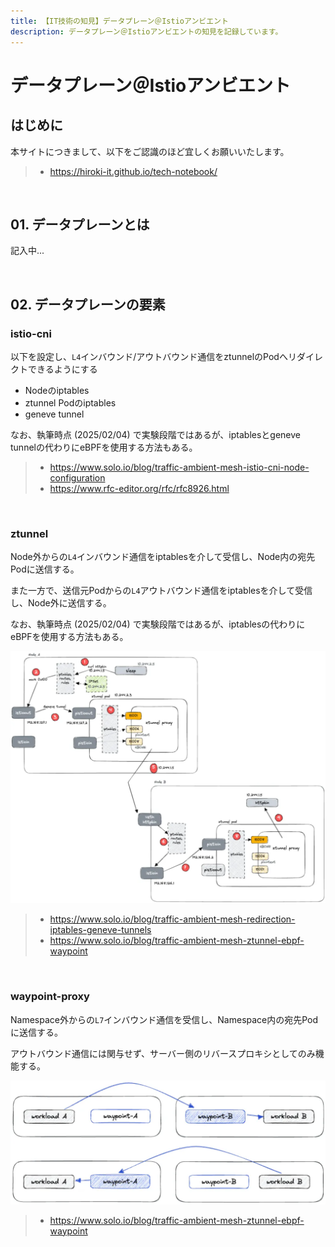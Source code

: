```yaml
---
title: 【IT技術の知見】データプレーン＠Istioアンビエント
description: データプレーン＠Istioアンビエントの知見を記録しています。
---
```


# データプレーン＠Istioアンビエント

## はじめに

本サイトにつきまして、以下をご認識のほど宜しくお願いいたします。

> - https://hiroki-it.github.io/tech-notebook/

<br>

## 01. データプレーンとは

記入中...

<br>

## 02. データプレーンの要素

### istio-cni

以下を設定し、`L4`インバウンド/アウトバウンド通信をztunnelのPodへリダイレクトできるようにする

- Nodeのiptables
- ztunnel Podのiptables
- geneve tunnel

なお、執筆時点 (2025/02/04) で実験段階ではあるが、iptablesとgeneve tunnelの代わりにeBPFを使用する方法もある。

> - https://www.solo.io/blog/traffic-ambient-mesh-istio-cni-node-configuration
> - https://www.rfc-editor.org/rfc/rfc8926.html

<br>

### ztunnel

Node外からの`L4`インバウンド通信をiptablesを介して受信し、Node内の宛先Podに送信する。

また一方で、送信元Podからの`L4`アウトバウンド通信をiptablesを介して受信し、Node外に送信する。

なお、執筆時点 (2025/02/04) で実験段階ではあるが、iptablesの代わりにeBPFを使用する方法もある。

![istio_ambient-mesh_ztunnel](https://raw.githubusercontent.com/hiroki-it/tech-notebook-images/master/images/istio_ambient-mesh_ztunnel.png)

> - https://www.solo.io/blog/traffic-ambient-mesh-redirection-iptables-geneve-tunnels
> - https://www.solo.io/blog/traffic-ambient-mesh-ztunnel-ebpf-waypoint

<br>

### waypoint-proxy

Namespace外からの`L7`インバウンド通信を受信し、Namespace内の宛先Podに送信する。

アウトバウンド通信には関与せず、サーバー側のリバースプロキシとしてのみ機能する。

![istio_ambient-mesh_waypoint-proxy](https://raw.githubusercontent.com/hiroki-it/tech-notebook-images/master/images/istio_ambient-mesh_waypoint-proxy.png)

> - https://www.solo.io/blog/traffic-ambient-mesh-ztunnel-ebpf-waypoint

<br>
